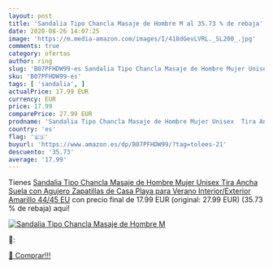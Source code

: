 ```yaml
---
layout: post
title: 'Sandalia Tipo Chancla Masaje de Hombre M al 35.73 % de rebaja'
date: 2020-08-26 14:07:25
image: 'https://m.media-amazon.com/images/I/418dGevLVRL._SL200_.jpg'
comments: true
category: ofertas
author: ring
slug: 'B07PFHDW99-es Sandalia Tipo Chancla Masaje de Hombre Mujer Unisex Tira...'
sku: 'B07PFHDW99-es'
tags: [ 'sandalia', ]
actualPrice: 17.99 EUR
currency: EUR
price: 17.99
comparePrice: 27.99 EUR
prodname: 'Sandalia Tipo Chancla Masaje de Hombre Mujer Unisex  Tira Ancha Suela con Agujero  Zapatillas de Casa Playa para Verano Interior/Exterior  Amarillo  44/45 EU'
country: 'es'
flag: '🇪🇸'
buyurl: 'https://www.amazon.es/dp/B07PFHDW99/?tag=tolees-21'
descuento: '35.73'
average: '17.99'
---
```


Tienes [Sandalia Tipo Chancla Masaje de Hombre Mujer Unisex  Tira Ancha Suela con Agujero  Zapatillas de Casa Playa para Verano Interior/Exterior  Amarillo  44/45 EU](https://www.amazon.es/dp/B07PFHDW99/?tag=tolees-21) con precio final de  17.99 EUR (original: 27.99 EUR) (35.73 %  de rebaja) aqui!

[![Sandalia Tipo Chancla Masaje de Hombre M](https://m.media-amazon.com/images/I/418dGevLVRL._SL200_.jpg)](https://www.amazon.es/dp/B07PFHDW99/?tag=tolees-21)

🔎:


[🛒 Comprar!!!](https://www.amazon.es/dp/B07PFHDW99/?tag=tolees-21)
